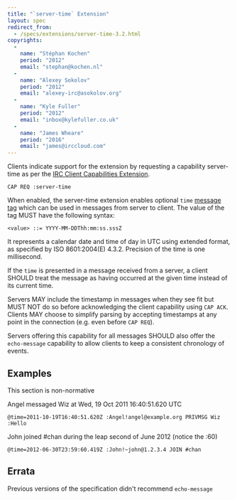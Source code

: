 ```yaml
---
title: "`server-time` Extension"
layout: spec
redirect_from:
  - /specs/extensions/server-time-3.2.html
copyrights:
  -
    name: "Stéphan Kochen"
    period: "2012"
    email: "stephan@kochen.nl"
  -
    name: "Alexey Sokolov"
    period: "2012"
    email: "alexey-irc@asokolov.org"
  -
    name: "Kyle Fuller"
    period: "2012"
    email: "inbox@kylefuller.co.uk"
  -
    name: "James Wheare"
    period: "2016"
    email: "james@irccloud.com"
---
```

Clients indicate support for the extension by requesting a capability server-time as per the [IRC Client Capabilities Extension][cap].

	CAP REQ :server-time

When enabled, the server-time extension enables optional `time` [message tag][] which can be used in messages from server to client.
The value of the tag MUST have the following syntax:

	<value> ::= YYYY-MM-DDThh:mm:ss.sssZ

It represents a calendar date and time of day in UTC using extended format, as specified by ISO 8601:2004(E) 4.3.2.
Precision of the time is one millisecond.

If the `time` is presented in a message received from a server, a client SHOULD treat the message as having occurred at the given time instead of its current time.

Servers MAY include the timestamp in messages when they see fit but MUST NOT do so before acknowledging the client capability using `CAP ACK`.
Clients MAY choose to simplify parsing by accepting timestamps at any point in the connection (e.g. even before `CAP REQ`).

Servers offering this capability for all messages SHOULD also offer the `echo-message` capability to allow clients to keep a consistent chronology of events.

## Examples

This section is non-normative

Angel messaged Wiz at Wed, 19 Oct 2011 16:40:51.620 UTC

	@time=2011-10-19T16:40:51.620Z :Angel!angel@example.org PRIVMSG Wiz :Hello

John joined #chan during the leap second of June 2012 (notice the :60)

	@time=2012-06-30T23:59:60.419Z :John!~john@1.2.3.4 JOIN #chan


[cap]: ../core/capability-negotiation.html
[message tag]: ../extensions/message-tags.html


## Errata

Previous versions of the specification didn't recommend `echo-message`

